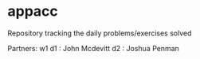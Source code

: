 # appacc
Repository tracking the daily problems/exercises solved

Partners:
w1
 d1 : John Mcdevitt
 d2 : Joshua Penman
